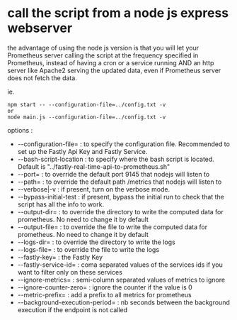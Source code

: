 # call the script from a node js express webserver

the advantage of using the node js version is that you will let your Prometheus server calling the script at the frequency specified in Prometheus, instead of having a cron or a service running AND an http server like Apache2 serving the updated data, even if Prometheus server does not fetch the data.

ie.
```
npm start -- --configuration-file=../config.txt -v
or
node main.js --configuration-file=../config.txt -v
```

options :
- --configuration-file= : to specify the configuration file. Recommended to set up the Fastly Api Key and Fastly Service.
- --bash-script-location : to specify where the bash script is located. Default is "../fastly-real-time-api-to-prometheus.sh" 
- --port= : to override the default port 9145 that nodejs will listen to
- --path= : to override the default path /metrics that nodejs will listen to
- --verbose|-v : if present, turn on the verbose mode.
- --bypass-initial-test : if present, bypass the initial run to check that the script has all the info to work.
- --output-dir= : to override the directory to write the computed data for prometheus. No need to change it by default
- --output-file= : to override the file to write the computed data for prometheus.  No need to change it by default
- --logs-dir= : to override the directory to write the logs
- --logs-file= : to override the file to write the logs
- --fastly-key= : the Fastly Key
- --fastly-service-id= : coma separated values of the services ids if you want to filter only on these services
- --ignore-metrics= : semi-column separated values of metrics to ignore
- --ignore-counter-zero= : ignore the counter if the value is 0
- --metric-prefix= : add a prefix to all metrics for prometheus
- --background-execution-period= : nb seconds between the background execution if the endpoint is not called
